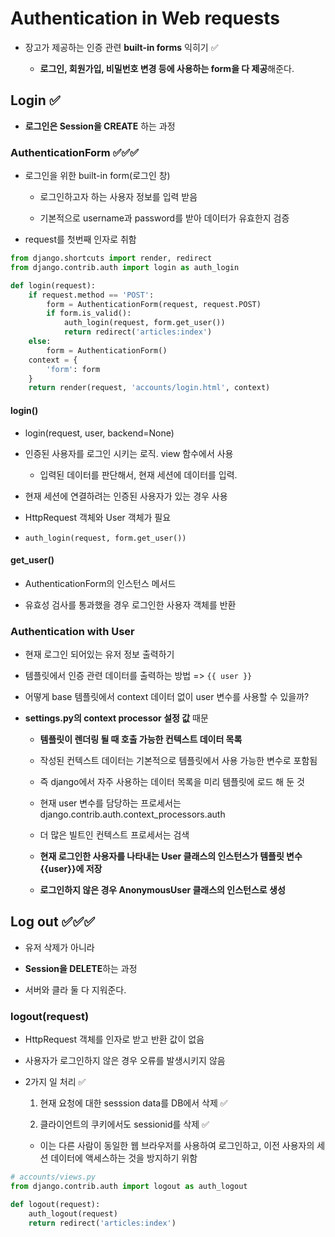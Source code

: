 # Authentication in Web requests

- 장고가 제공하는 인증 관련 **built-in forms** 익히기 ✅

    - **로그인, 회원가입, 비밀번호 변경 등에 사용하는 form을 다 제공**해준다.

## Login ✅

- **로그인은 Session을 CREATE** 하는 과정

### AuthenticationForm ✅✅✅

- 로그인을 위한 built-in form(로그인 창)

    - 로그인하고자 하는 사용자 정보를 입력 받음

    - 기본적으로 username과 password를 받아 데이터가 유효한지 검증

- request를 첫번째 인자로 취함

```python
from django.shortcuts import render, redirect
from django.contrib.auth import login as auth_login

def login(request):
    if request.method == 'POST':
        form = AuthenticationForm(request, request.POST)
        if form.is_valid():
            auth_login(request, form.get_user())
            return redirect('articles:index')
    else:
        form = AuthenticationForm()
    context = {
        'form': form
    }
    return render(request, 'accounts/login.html', context)
```

#### login()

- login(request, user, backend=None)

- 인증된 사용자를 로그인 시키는 로직. view 함수에서 사용

    - 입력된 데이터를 판단해서, 현재 세션에 데이터를 입력.

- 현재 세션에 연결하려는 인증된 사용자가 있는 경우 사용

- HttpRequest 객체와 User 객체가 필요

- `auth_login(request, form.get_user())`

#### get_user()

- AuthenticationForm의 인스턴스 메서드

- 유효성 검사를 통과했을 경우 로그인한 사용자 객체를 반환

### Authentication with User

- 현재 로그인 되어있는 유저 정보 출력하기

- 템플릿에서 인증 관련 데이터를 출력하는 방법 => `{{ user }}`

- 어떻게 base 템플릿에서 context 데이터 없이 user 변수를 사용할 수 있을까?

- **settings.py의 context processor 설정 값** 때문

    - **템플릿이 렌더링 될 때 호출 가능한 컨텍스트 데이터 목록**

    - 작성된 컨텍스트 데이터는 기본적으로 템플릿에서 사용 가능한 변수로 포함됨

    - 즉 django에서 자주 사용하는 데이터 목록을 미리 템플릿에 로드 해 둔 것

    - 현재 user 변수를 담당하는 프로세서는 django.contrib.auth.context_processors.auth

    - 더 많은 빌트인 컨텍스트 프로세서는 검색

    - **현재 로그인한 사용자를 나타내는 User 클래스의 인스턴스가 템플릿 변수 {{user}}에 저장**

    - **로그인하지 않은 경우 AnonymousUser 클래스의 인스턴스로 생성**

## Log out ✅✅✅

- 유저 삭제가 아니라

- **Session을 DELETE**하는 과정

- 서버와 클라 둘 다 지워준다.

### logout(request)

- HttpRequest 객체를 인자로 받고 반환 값이 없음

- 사용자가 로그인하지 않은 경우 오류를 발생시키지 않음

- 2가지 일 처리 ✅

    1. 현재 요청에 대한 sesssion data를 DB에서 삭제 ✅

    2. 클라이언트의 쿠키에서도 sessionid를 삭제 ✅

    - 이는 다른 사람이 동일한 웹 브라우저를 사용하여 로그인하고, 이전 사용자의 세션 데이터에 액세스하는 것을 방지하기 위함

```python
# accounts/views.py
from django.contrib.auth import logout as auth_logout

def logout(request):
    auth_logout(request)
    return redirect('articles:index')
```